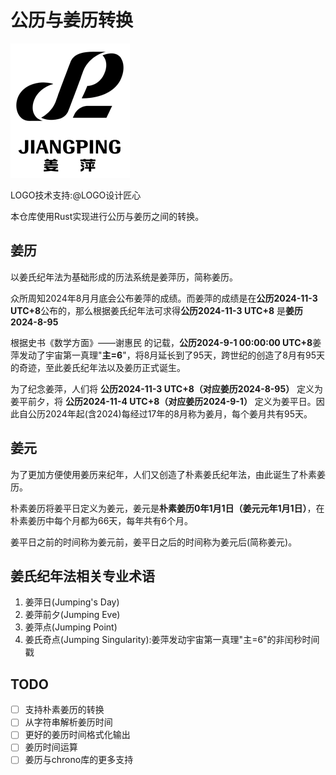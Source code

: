 # 公历与姜历转换

![alt text](img/image.png)

LOGO技术支持:@LOGO设计匠心

本仓库使用Rust实现进行公历与姜历之间的转换。

## 姜历

以姜氏纪年法为基础形成的历法系统是姜萍历，简称姜历。

众所周知2024年8月月底会公布姜萍的成绩。而姜萍的成绩是在**公历2024-11-3 UTC+8**公布的，那么根据姜氏纪年法可求得**公历2024-11-3 UTC+8** 是**姜历 2024-8-95**

根据史书《数学方面》——谢惠民 的记载，**公历2024-9-1 00:00:00 UTC+8**姜萍发动了宇宙第一真理"**主=6**"，将8月延长到了95天，跨世纪的创造了8月有95天的奇迹，至此姜氏纪年法以及姜历正式诞生。

为了纪念姜萍，人们将 **公历2024-11-3 UTC+8（对应姜历2024-8-95）** 定义为姜平前夕，将 **公历2024-11-4 UTC+8（对应姜历2024-9-1）** 定义为姜平日。因此自公历2024年起(含2024)每经过17年的8月称为姜月，每个姜月共有95天。

## 姜元

为了更加方便使用姜历来纪年，人们又创造了朴素姜氏纪年法，由此诞生了朴素姜历。

朴素姜历将姜平日定义为姜元，姜元是**朴素姜历0年1月1日（姜元元年1月1日）**，在朴素姜历中每个月都为66天，每年共有6个月。

姜平日之前的时间称为姜元前，姜平日之后的时间称为姜元后(简称姜元)。

## 姜氏纪年法相关专业术语

1. 姜萍日(Jumping's Day)
2. 姜萍前夕(Jumping Eve)
3. 姜萍点(Jumping Point)
4. 姜氏奇点(Jumping Singularity):姜萍发动宇宙第一真理"主=6"的非闰秒时间戳

## TODO

- [ ] 支持朴素姜历的转换
- [ ] 从字符串解析姜历时间
- [ ] 更好的姜历时间格式化输出
- [ ] 姜历时间运算
- [ ] 姜历与chrono库的更多支持
